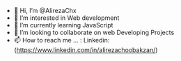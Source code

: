 - 👋 Hi, I’m @AlirezaChx
- 👀 I’m interested in Web development
- 🌱 I’m currently learning JavaScript
- 💞️ I’m looking to collaborate on web Developing Projects 
- 📫 How to reach me ... : Linkedin: (https://www.linkedin.com/in/alirezachoobakzan/)

<!---
AlirezaChx/AlirezaChx is a ✨ special ✨ repository because its `README.md` (this file) appears on your GitHub profile.
You can click the Preview link to take a look at your changes.
--->
